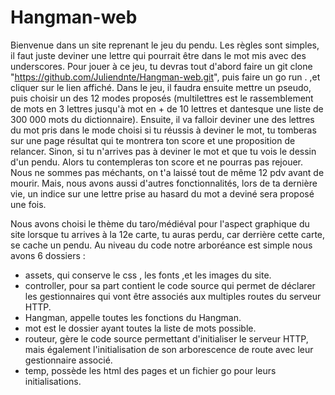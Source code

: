 # Hangman-web

Bienvenue dans un site reprenant le jeu du pendu. Les règles sont simples, il faut juste deviner une lettre qui pourrait être dans le mot mis avec des underscores. 
Pour jouer à ce jeu, tu devras tout d'abord faire un git clone "https://github.com/Juliendnte/Hangman-web.git", puis faire un go run . ,et cliquer sur le lien affiché. Dans le jeu, il faudra ensuite mettre un pseudo, puis choisir un des 12 modes proposés (multilettres est le rassemblement de mots en 3 lettres jusqu'à mot en + de 10 lettres et dantesque une liste de 300 000 mots du dictionnaire).
Ensuite, il va falloir deviner une des lettres du mot pris dans le mode choisi si tu réussis à deviner le mot, tu tomberas sur une page résultat qui te montrera ton score et une proposition de relancer. Sinon, si tu n'arrives pas à deviner le mot et que tu vois le dessin d'un pendu. Alors tu contempleras ton score et ne pourras pas rejouer. Nous ne sommes pas méchants, on t'a laissé tout de même 12 pdv avant de mourir.
Mais, nous avons aussi d'autres fonctionnalités, lors de ta dernière vie, un indice sur une lettre prise au hasard du mot a deviné sera proposé une fois.


Nous avons choisi le thème du taro/médiéval pour l'aspect graphique du site lorsque tu arrives à la 12e carte, tu auras perdu, car derrière cette carte, se cache un pendu.
Au niveau du code notre arboréance est simple nous avons 6 dossiers :

- assets, qui conserve le css , les fonts ,et les images du site.
- controller, pour sa part contient le code source qui permet de déclarer les gestionnaires qui vont être associés aux multiples routes du serveur HTTP.
- Hangman, appelle toutes les fonctions du Hangman.
- mot est le dossier ayant toutes la liste de mots possible.
- routeur, gère le code source permettant d'initialiser le serveur HTTP, mais également l'initialisation de son arborescence de route avec leur gestionnaire associé.
- temp, possède les html des pages et un fichier go pour leurs initialisations.